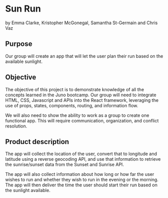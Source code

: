 # Sun Run
by Emma Clarke, Kristopher McGonegal, Samantha St-Germain and Chris Vaz

## Purpose 
Our group will create an app that will let the user plan their run based on the available sunlight.

## Objective 
The objective of this project is to demonstrate knowledge of all the concepts learned in the Juno bootcamp. Our group will need to integrate HTML, CSS, Javascript and APIs into the React framework, leveraging the use of props, states, components, routing, and information flow.

We will also need to show the ability to work as a group to create one functional app. This will require communication, organization, and conflict resolution.

## Product description
The app will collect the location of the user, convert that to longitude and latitude using a reverse geocoding API, and use that information to retrieve the sunrise/sunset data from the Sunset and Sunrise API. 

The app will also collect information about how long or how far the user wishes to run and whether they wish to run in the evening or the morning. The app will then deliver the time the user should start their run based on the sunlight available.

